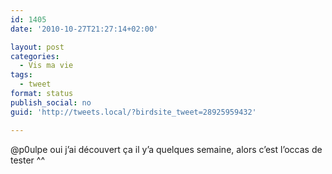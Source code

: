 ```yaml
---
id: 1405
date: '2010-10-27T21:27:14+02:00'

layout: post
categories:
  - Vis ma vie
tags:
  - tweet
format: status
publish_social: no
guid: 'http://tweets.local/?birdsite_tweet=28925959432'

---
```


@p0ulpe oui j’ai découvert ça il y’a quelques semaine, alors c’est l’occas de tester ^^